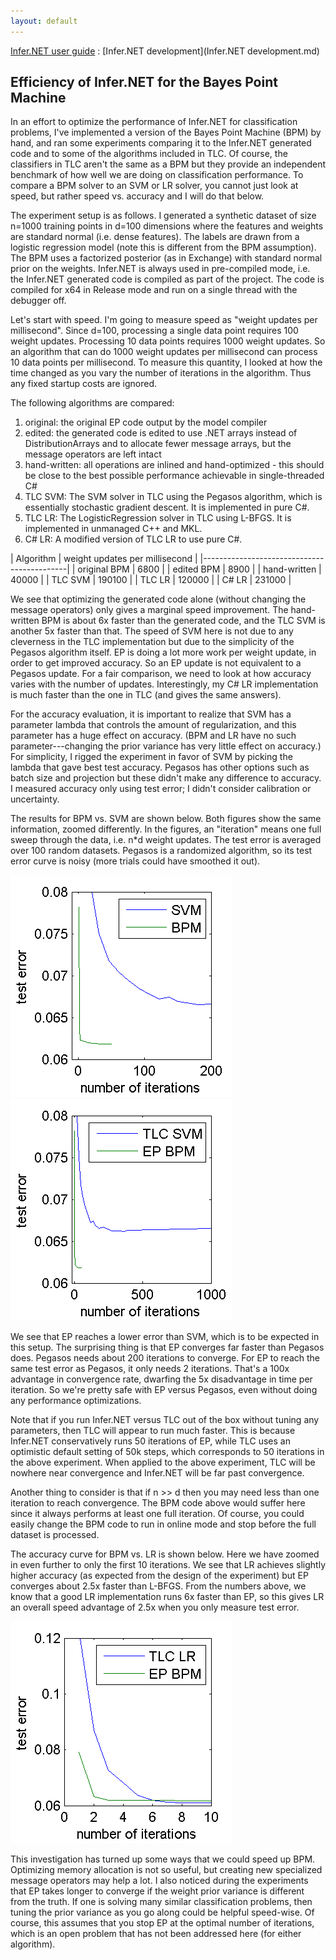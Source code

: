 ```yaml
---
layout: default 
--- 
```

[Infer.NET user guide](index.md) : [Infer.NET development](Infer.NET development.md)

## Efficiency of Infer.NET for the Bayes Point Machine 

In an effort to optimize the performance of Infer.NET for classification problems, I've implemented a version of the Bayes Point Machine (BPM) by hand, and ran some experiments comparing it to the Infer.NET generated code and to some of the algorithms included in TLC. Of course, the classifiers in TLC aren't the same as a BPM but they provide an independent benchmark of how well we are doing on classification performance. To compare a BPM solver to an SVM or LR solver, you cannot just look at speed, but rather speed vs. accuracy and I will do that below.
 
The experiment setup is as follows. I generated a synthetic dataset of size n=1000 training points in d=100 dimensions where the features and weights are standard normal (i.e. dense features). The labels are drawn from a logistic regression model (note this is different from the BPM assumption). The BPM uses a factorized posterior (as in Exchange) with standard normal prior on the weights. Infer.NET is always used in pre-compiled mode, i.e. the Infer.NET generated code is compiled as part of the project. The code is compiled for x64 in Release mode and run on a single thread with the debugger off.
 
Let's start with speed. I'm going to measure speed as "weight updates per millisecond". Since d=100, processing a single data point requires 100 weight updates. Processing 10 data points requires 1000 weight updates. So an algorithm that can do 1000 weight updates per millisecond can process 10 data points per millisecond. To measure this quantity, I looked at how the time changed as you vary the number of iterations in the algorithm. Thus any fixed startup costs are ignored.
 
The following algorithms are compared: 

1. original: the original EP code output by the model compiler
2. edited: the generated code is edited to use .NET arrays instead of DistributionArrays and to allocate fewer message arrays, but the message operators are left intact
3. hand-written: all operations are inlined and hand-optimized - this should be close to the best possible performance achievable in single-threaded C#
4. TLC SVM: The SVM solver in TLC using the Pegasos algorithm, which is essentially stochastic gradient descent. It is implemented in pure C#.
5. TLC LR: The LogisticRegression solver in TLC using L-BFGS. It is implemented in unmanaged C++ and MKL.
6. C# LR: A modified version of TLC LR to use pure C#.

| Algorithm | weight updates per millisecond |
|--------------------------------------------|
| original BPM | 6800   | 
| edited BPM   | 8900   | 
| hand-written | 40000  |
| TLC SVM      | 190100 | 
| TLC LR       | 120000 |
| C# LR        | 231000 |

We see that optimizing the generated code alone (without changing the message operators) only gives a marginal speed improvement. The hand-written BPM is about 6x faster than the generated code, and the TLC SVM is another 5x faster than that. The speed of SVM here is not due to any cleverness in the TLC implementation but due to the simplicity of the Pegasos algorithm itself. EP is doing a lot more work per weight update, in order to get improved accuracy. So an EP update is not equivalent to a Pegasos update. For a fair comparison, we need to look at how accuracy varies with the number of updates. Interestingly, my C# LR implementation is much faster than the one in TLC (and gives the same answers).
 
For the accuracy evaluation, it is important to realize that SVM has a parameter lambda that controls the amount of regularization, and this parameter has a huge effect on accuracy. (BPM and LR have no such parameter---changing the prior variance has very little effect on accuracy.)  For simplicity, I rigged the experiment in favor of SVM by picking the lambda that gave best test accuracy. Pegasos has other options such as batch size and projection but these didn't make any difference to accuracy. I measured accuracy only using test error; I didn't consider calibration or uncertainty.
 
The results for BPM vs. SVM are shown below. Both figures show the same information, zoomed differently. In the figures, an "iteration" means one full sweep through the data, i.e. n*d weight updates. The test error is averaged over 100 random datasets. Pegasos is a randomized algorithm, so its test error curve is noisy (more trials could have smoothed it out). 
 
![](iters.png) ![](iters2.png)

We see that EP reaches a lower error than SVM, which is to be expected in this setup. The surprising thing is that EP converges far faster than Pegasos does. Pegasos needs about 200 iterations to converge. For EP to reach the same test error as Pegasos, it only needs 2 iterations. That's a 100x advantage in convergence rate, dwarfing the 5x disadvantage in time per iteration. So we're pretty safe with EP versus Pegasos, even without doing any performance optimizations.
 
Note that if you run Infer.NET versus TLC out of the box without tuning any parameters, then TLC will appear to run much faster. This is because Infer.NET conservatively runs 50 iterations of EP, while TLC uses an optimistic default setting of 50k steps, which corresponds to 50 iterations in the above experiment. When applied to the above experiment, TLC will be nowhere near convergence and Infer.NET will be far past convergence.
 
Another thing to consider is that if n >> d then you may need less than one iteration to reach convergence. The BPM code above would suffer here since it always performs at least one full iteration. Of course, you could easily change the BPM code to run in online mode and stop before the full dataset is processed.
 
The accuracy curve for BPM vs. LR is shown below. Here we have zoomed in even further to only the first 10 iterations. We see that LR achieves slightly higher accuracy (as expected from the design of the experiment) but EP converges about 2.5x faster than L-BFGS. From the numbers above, we know that a good LR implementation runs 6x faster than EP, so this gives LR an overall speed advantage of 2.5x when you only measure test error.

![](itersLR.png)

This investigation has turned up some ways that we could speed up BPM. Optimizing memory allocation is not so useful, but creating new specialized message operators may help a lot. I also noticed during the experiments that EP takes longer to converge if the weight prior variance is different from the truth. If one is solving many similar classification problems, then tuning the prior variance as you go along could be helpful speed-wise. Of course, this assumes that you stop EP at the optimal number of iterations, which is an open problem that has not been addressed here (for either algorithm).